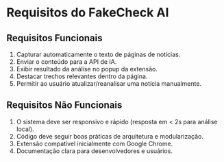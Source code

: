 # Requisitos do FakeCheck AI

## Requisitos Funcionais
1. Capturar automaticamente o texto de páginas de notícias.
2. Enviar o conteúdo para a API de IA.
3. Exibir resultado da análise no popup da extensão.
4. Destacar trechos relevantes dentro da página.
5. Permitir ao usuário atualizar/reanalisar uma notícia manualmente.

## Requisitos Não Funcionais
1. O sistema deve ser responsivo e rápido (resposta em < 2s para análise local).
2. Código deve seguir boas práticas de arquitetura e modularização.
3. Extensão compatível inicialmente com Google Chrome.
4. Documentação clara para desenvolvedores e usuários.

